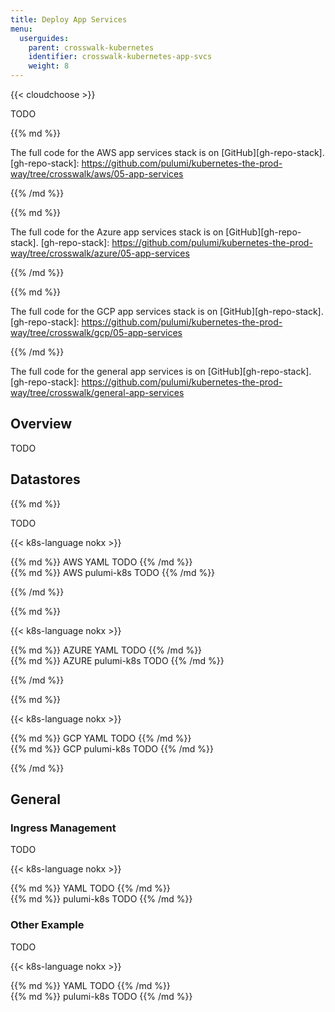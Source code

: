 ```yaml
---
title: Deploy App Services
menu:
  userguides:
    parent: crosswalk-kubernetes
    identifier: crosswalk-kubernetes-app-svcs
    weight: 8
---
```


{{< cloudchoose >}}

TODO

<div class="cloud-prologue-aws"></div>
<div class="mt">
{{% md %}}

The full code for the AWS app services stack is on [GitHub][gh-repo-stack].
[gh-repo-stack]: https://github.com/pulumi/kubernetes-the-prod-way/tree/crosswalk/aws/05-app-services

{{% /md %}}
</div>

<div class="cloud-prologue-azure"></div>
<div class="mt">
{{% md %}}

The full code for the Azure app services stack is on [GitHub][gh-repo-stack].
[gh-repo-stack]: https://github.com/pulumi/kubernetes-the-prod-way/tree/crosswalk/azure/05-app-services

{{% /md %}}
</div>

<div class="cloud-prologue-gcp"></div>
<div class="mt">
{{% md %}}

The full code for the GCP app services stack is on [GitHub][gh-repo-stack].
[gh-repo-stack]: https://github.com/pulumi/kubernetes-the-prod-way/tree/crosswalk/gcp/05-app-services

{{% /md %}}
</div>

The full code for the general app services is on [GitHub][gh-repo-stack].
[gh-repo-stack]: https://github.com/pulumi/kubernetes-the-prod-way/tree/crosswalk/general-app-services

## Overview

TODO

## Datastores

<div class="cloud-prologue-aws"></div>
<div class="mt">
{{% md %}}

TODO

{{< k8s-language nokx >}}

<div class="k8s-language-prologue-yaml"></div>
<div class="mt">
{{% md %}}
AWS YAML TODO
{{% /md %}}
</div>

<div class="k8s-language-prologue-pulumi-k8s"></div>
<div class="mt">
{{% md %}}
AWS pulumi-k8s TODO
{{% /md %}}
</div>

{{% /md %}}
</div>

<div class="cloud-prologue-azure"></div>
<div class="mt">
{{% md %}}

{{< k8s-language nokx >}}

<div class="k8s-language-prologue-yaml"></div>
<div class="mt">
{{% md %}}
AZURE YAML TODO
{{% /md %}}
</div>

<div class="k8s-language-prologue-pulumi-k8s"></div>
<div class="mt">
{{% md %}}
AZURE pulumi-k8s TODO
{{% /md %}}
</div>

{{% /md %}}
</div>

<div class="cloud-prologue-gcp"></div>
<div class="mt">
{{% md %}}

{{< k8s-language nokx >}}

<div class="k8s-language-prologue-yaml"></div>
<div class="mt">
{{% md %}}
GCP YAML TODO
{{% /md %}}
</div>

<div class="k8s-language-prologue-pulumi-k8s"></div>
<div class="mt">
{{% md %}}
GCP pulumi-k8s TODO
{{% /md %}}
</div>

{{% /md %}}
</div>

## General

### Ingress Management

TODO

{{< k8s-language nokx >}}

<div class="k8s-language-prologue-yaml"></div>
<div class="mt">
{{% md %}}
YAML TODO
{{% /md %}}
</div>

<div class="k8s-language-prologue-pulumi-k8s"></div>
<div class="mt">
{{% md %}}
pulumi-k8s TODO
{{% /md %}}
</div>

### Other Example

TODO

{{< k8s-language nokx >}}

<div class="k8s-language-prologue-yaml"></div>
<div class="mt">
{{% md %}}
YAML TODO
{{% /md %}}
</div>

<div class="k8s-language-prologue-pulumi-k8s"></div>
<div class="mt">
{{% md %}}
pulumi-k8s TODO
{{% /md %}}
</div>
